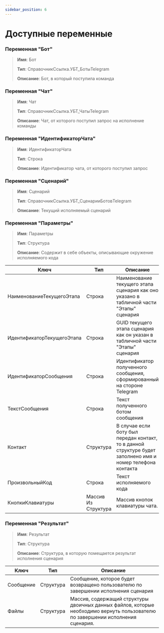 ```yaml
---
sidebar_position: 6
---
```


# Доступные переменные

### Переменная "Бот"

> **Имя**: Бот
>
> **Тип**: СправочникСсылка.УБТ_БотыTelegram
>
> **Описание**: Бот, в который поступила команда

### Переменная "Чат"

> **Имя**: Чат
>
> **Тип**: СправочникСсылка.УБТ_ЧатыTelegram
>
> **Описание**: Чат, от которого поступил запрос на исполнение команды

### Переменная "ИдентификаторЧата"

> **Имя**: ИдентификаторЧата
>
> **Тип**: Строка
>
> **Описание**: Идентификатор чата, от которого поступил запрос

### Переменная "Сценарий"

> **Имя**: Сценарий
>
> **Тип**: СправочникСсылка.УБТ_СценарииБотовTelegram
>
> **Описание**: Текущий исполняемый сценарий

### Переменная "Параметры"

> **Имя**: Параметры
>
> **Тип**: Структура
>
> **Описание**: Содержит в себе объекты, описывающие окружение исполняемого кода

| Ключ                       | Тип                 | Описание                                                                                                    |
| -------------------------- | ------------------- | ----------------------------------------------------------------------------------------------------------- |
| НаименованиеТекущегоЭтапа  | Строка              | Наименование текущего этапа сценария как оно указано в табличной части "Этапы" сценария                     |
| ИдентификаторТекущегоЭтапа | Строка              | GUID текущего этапа сценария как он указан в табличной части "Этапы" сценария                               |
| ИдентификаторСообщения     | Строка              | Идентификатор полученного сообщения, сформированный на стороне Telegram                                     |
| ТекстСообщения             | Строка              | Текст полученного ботом сообщения                                                                           |
| Контакт                    | Структура           | В случае если боту был передан контакт, то в данной структуре будет заполнено имя и номер телефона контакта |
| ПроизвольныйКод            | Строка              | Текст исполняемого кода                                                                                     |
| КнопкиКлавиатуры           | Массив Из Структура | Массив кнопок клавиатуры чата.                                                                              |

### Переменная "Результат"

> **Имя**: Результат
>
> **Тип**: Структура
>
> **Описание**: Структура, в которую помещается результат исполнения сценария

| Ключ      | Тип       | Описание                                                                                                                        |
| --------- | --------- | ------------------------------------------------------------------------------------------------------------------------------- |
| Сообщение | Структура | Сообщение, которое будет возвращено пользователю по завершении исполнения сценария                                              |
| Файлы     | Структура | Массив, содержащий структуры двоичных данных файлов, которые необходимо вернуть пользователю по завершении исполнения сценария. |
